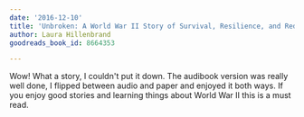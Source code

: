 ```yaml
---
date: '2016-12-10'
title: 'Unbroken: A World War II Story of Survival, Resilience, and Redemption'
author: Laura Hillenbrand
goodreads_book_id: 8664353

---
```

Wow! What a story, I couldn't put it down. The audibook version was really well done, I flipped between audio and paper and enjoyed it both ways. If you enjoy good stories and learning things about World War II this is a must read.
